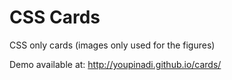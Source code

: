 CSS Cards
=====

CSS only cards (images only used for the figures)

Demo available at: http://youpinadi.github.io/cards/
